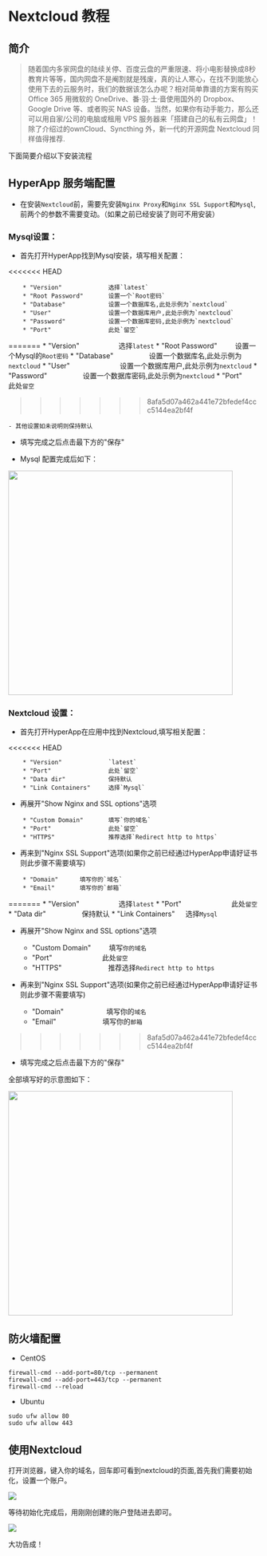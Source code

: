 # Nextcloud 教程

## 简介 

>随着国内多家网盘的陆续关停、百度云盘的严重限速、将小电影替换成8秒教育片等等，国内网盘不是阉割就是残废，真的让人寒心，在找不到能放心使用下去的云服务时，我们的数据该怎么办呢？相对简单靠谱的方案有购买 Office 365 用微软的 OneDrive、番·羽·土·啬使用国外的 Dropbox、Google Drive 等、或者购买 NAS 设备。当然，如果你有动手能力，那么还可以用自家/公司的电脑或租用 VPS 服务器来「搭建自己的私有云网盘」！除了介绍过的ownCloud、Syncthing 外，新一代的开源网盘 Nextcloud 同样值得推荐.

下面简要介绍以下安装流程

## HyperApp 服务端配置

- 在安装`Nextcloud`前，需要先安装`Nginx Proxy`和`Nginx SSL Support`和`Mysql`,前两个的参数不需要变动。（如果之前已经安装了则可不用安装）

### Mysql设置：

- 首先打开HyperApp找到Mysql安装，填写相关配置：

<<<<<<< HEAD
```
	* "Version"             选择`latest`
	* "Root Password"       设置一个`Root密码`
	* "Database"            设置一个数据库名,此处示例为`nextcloud`
	* "User"                设置一个数据库用户,此处示例为`nextcloud`
	* "Password"            设置一个数据库密码,此处示例为`nextcloud`
	* "Port"                此处`留空`
```
=======
	* "Version"`           `选择`latest`
	* "Root Password"`     `设置一个Mysql的`Root密码`
	* "Database"`          `设置一个数据库名,此处示例为`nextcloud`
	* "User"`              `设置一个数据库用户,此处示例为`nextcloud`
	* "Password"`          `设置一个数据库密码,此处示例为`nextcloud`
	* "Port"`              `此处`留空`
>>>>>>> 8afa5d07a462a441e72bfedef4ccc5144ea2bf4f

	- 其他设置如未说明则保持默认

- 填写完成之后点击最下方的"保存"

- Mysql 配置完成后如下：

<img src="./images/nextcloud-1.PNG" width="450" />

### Nextcloud 设置：

- 首先打开HyperApp在应用中找到Nextcloud,填写相关配置：

<<<<<<< HEAD
```
	* "Version"             `latest`
	* "Port"                此处`留空`
	* "Data dir"            保持默认
	* "Link Containers"     选择`Mysql`
```

- 再展开"Show Nginx and SSL options"选项

```
	* "Custom Domain"       填写`你的域名`
	* "Port"                此处`留空`
	* "HTTPS"               推荐选择`Redirect http to https`
```

- 再来到"Nginx SSL Support"选项(如果你之前已经通过HyperApp申请好证书则此步骤不需要填写)

```
	* "Domain"      填写你的`域名`
	* "Email"       填写你的`邮箱`
```
=======
	* "Version"`           `选择`latest`
	* "Port"`              `此处`留空`
	* "Data dir"`          `保持默认
	* "Link Containers"`   `选择`Mysql`

- 再展开"Show Nginx and SSL options"选项

	* "Custom Domain"`     `填写`你的域名`
	* "Port"`              `此处`留空`
	* "HTTPS"`             `推荐选择`Redirect http to https`

- 再来到"Nginx SSL Support"选项(如果你之前已经通过HyperApp申请好证书则此步骤不需要填写)

	* "Domain"`            `填写你的`域名`
	* "Email"`             `填写你的`邮箱`
>>>>>>> 8afa5d07a462a441e72bfedef4ccc5144ea2bf4f

- 填写完成之后点击最下方的"保存"

全部填写好的示意图如下：

<img src="./images/nextcloud-2.PNG" width="450" />

## 防火墙配置

- CentOS

```
firewall-cmd --add-port=80/tcp --permanent
firewall-cmd --add-port=443/tcp --permanent
firewall-cmd --reload
```

- Ubuntu

```
sudo ufw allow 80
sudo ufw allow 443
```


## 使用Nextcloud

打开浏览器，键入你的域名，回车即可看到nextcloud的页面,首先我们需要初始化，设置一个账户。

<img src="./images/nextcloud-3.PNG" align=center />

等待初始化完成后，用刚刚创建的账户登陆进去即可。

<img src="./images/nextcloud-4.PNG" align=center />

大功告成！


